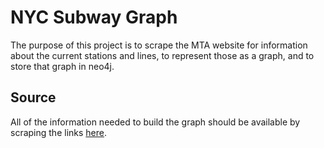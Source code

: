 # NYC Subway Graph

The purpose of this project is to scrape the MTA website for information about the current stations and lines, to represent those as a graph, and to store that graph in neo4j.

## Source

All of the information needed to build the graph should be available by scraping the links [here](http://web.mta.info/nyct/service/index.html).
